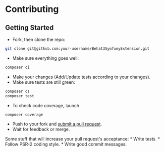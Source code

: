 # Contributing

## Getting Started
 * Fork, then clone the repo:
```bash
git clone git@github.com:your-username/Behat3SymfonyExtension.git
````

 * Make sure everything goes well:
```bash
composer ci
```

 * Make your changes (Add/Update tests according to your changes).
 * Make sure tests are still green:
```bash
composer cs
composer test
```

 * To check code coverage, launch
```bash
composer coverage
```

 * Push to your fork and [submit a pull request](https://github.com/yoanm/Behat3SymfonyExtension/compare/).
 * Wait for feedback or merge.

  Some stuff that will increase your pull request's acceptance:
    * Write tests.
    * Follow PSR-2 coding style.
    * Write good commit messages.
